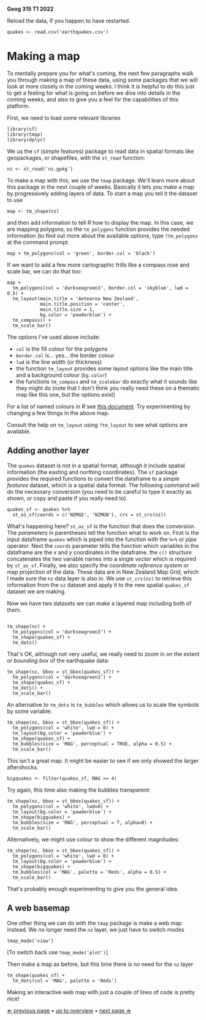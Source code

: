 **Geog 315 T1 2022**

Reload the data, if you happen to have restarted.

```{r}
quakes <- read.csv('earthquakes.csv')
```

# Making a map
To mentally prepare you for what's coming, the next few paragraphs walk you through making a map of these data, using some packages that we will look at more closely in the coming weeks. I think it is helpful to do this just to get a feeling for what is going on before we dive into details in the coming weeks, and also to give you a feel for the capabilities of this platform.

First, we need to load some relevant libraries

```{r}
library(sf)
library(tmap)
library(dplyr)
```

We us the `sf` (simple features) package to read data in spatial formats like geopackages, or shapefiles, with the `st_read` function:

```{r}
nz <- st_read('nz.gpkg')
```

To make a map with this, we use the `tmap` package. We'll learn more about this package in the next couple of weeks. Basically it lets you make a map by progressively adding layers of data. To start a map you tell it the dataset to use

```{r}
map <- tm_shape(nz)
```

and then add information to tell *R* how to display the map. In this case, we are mapping polygons, so the `tm_polygons` function provides the needed information (to find out more about the available options, type `?tm_polygons` at the command prompt.

```{r}
map + tm_polygons(col = 'green', border.col = 'black')
```

If we want to add a few more cartographic frills like a compass rose and scale bar, we can do that too:

```{r}
map +
  tm_polygons(col = 'darkseagreen3', border.col = 'skyblue', lwd = 0.5) +
  tm_layout(main.title = 'Aotearoa New Zealand',
            main.title.position = 'center',
            main.title.size = 1,
            bg.color = 'powderblue') +
  tm_compass() +
  tm_scale_bar()
```
The options I've used above include:
+ `col` is the fill colour for the polygons
+ `border.col` is... yes... the border colour
+ `lwd` is the line width (or thickness)
+ the function `tm_layout` provides some layout options like the main title and a background colour (`bg.color`)
+ the functions `tm_compass` and `tm_scalebar` do exactly what it sounds like they might do (note that I don't think you really need these on a thematic map like this one, but the options exist)

For a list of named colours in *R* see [this document](http://www.stat.columbia.edu/~tzheng/files/Rcolor.pdf). Try experimenting by changing a few things in the above map.

Consult the help on `tm_layout` using `?tm_layout` to see what options are available.

## Adding another layer
The `quakes` dataset is not in a spatial format, although it include spatial information (the easting and northing coordinates). The `sf` package provides the required functions to convert the dataframe to a *simple features* dataset, which *is* a spatial data format. The following command will do the necessary conversion (you need to be careful to type it exactly as shown, or copy and paste if you really need to).

```{r}
quakes_sf <- quakes %>%
  st_as_sf(coords = c('NZMGE', 'NZMGN'), crs = st_crs(nz))
```

What's happening here? `st_as_sf` is the function that does the conversion.
The *parameters* in parentheses tell the function what to work on. First is the input dataframe `quakes` which is piped into the function with the `%>%` or *pipe* operator. Next the `coords` parameter tells the function which variables in the dataframe are the *x* and *y* coordinates in the dataframe. the `c()` structure concatenates the two variable names into a single *vector* which is required by `st_as_sf`. Finally, we also specify the *coordinate reference system* or map projection of the data. These data are in New Zealand Map Grid, which I made sure the `nz` data layer is also in. We use `st_crs(nz)` to retrieve this information from the `nz` dataset and apply it to the new spatial `quakes_sf` dataset we are making.

Now we have two datasets we can make a layered map including both of them.
```{r}

tm_shape(nz) +
  tm_polygons(col = 'darkseagreen3') +
  tm_shape(quakes_sf) +
  tm_dots()
```

That's OK, although not very useful, we really need to zoom in on the extent or *bounding box* of the earthquake data:

```{r}
tm_shape(nz, bbox = st_bbox(quakes_sf)) +
  tm_polygons(col = 'darkseagreen3') +
  tm_shape(quakes_sf) +
  tm_dots() +
  tm_scale_bar()
```

An alternative to `tm_dots` is `tm_bubbles` which allows us to scale the symbols by some variable:

```{r}
tm_shape(nz, bbox = st_bbox(quakes_sf)) +
  tm_polygons(col = 'white', lwd = 0) +
  tm_layout(bg.color = 'powderblue') +
  tm_shape(quakes_sf) +
  tm_bubbles(size = 'MAG', perceptual = TRUE, alpha = 0.5) +
  tm_scale_bar()
```

This isn't a great map. It might be easier to see if we only showed the larger aftershocks.

```{r}
bigquakes <- filter(quakes_sf, MAG >= 4)
```

Try again, this time also making the bubbles transparent:

```{r}
tm_shape(nz, bbox = st_bbox(quakes_sf)) +
  tm_polygons(col = 'white', lwd=0) +
  tm_layout(bg.color = 'powderblue') +
  tm_shape(bigquakes) +
  tm_bubbles(size = 'MAG', perceptual = T, alpha=0) +
  tm_scale_bar()
```

Alternatively, we might use colour to show the different magnitudes:

```{r}
tm_shape(nz, bbox = st_bbox(quakes_sf)) +
  tm_polygons(col = 'white', lwd = 0) +
  tm_layout(bg.color = 'powderblue') +
  tm_shape(bigquakes) +
  tm_bubbles(col = 'MAG', palette = 'Reds', alpha = 0.5) +
  tm_scale_bar()
```

That's probably enough experimenting to give you the general idea.

## A web basemap
One other thing we can do with the `tmap` package is make a web map instead. We no longer need the `nz` layer, we just have to switch modes

```{r}
tmap_mode('view')
```

[To switch back use `tmap_mode('plot')`]

Then make a map as before, but this time there is no need for the `nz` layer

```{r}
tm_shape(quakes_sf) +
  tm_dots(col = 'MAG', palette = 'Reds')
```

Making an interactive web map with just a couple of lines of code is pretty nice!

[&lArr; previous page](introducing-r-and-rstudio-04-exploring-data.md) &bull; [up to overview](README.md) &bull; [next page &rArr;](introducing-r-and-rstudio-06-review.md)
